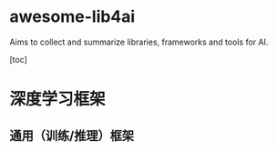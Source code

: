 # awesome-lib4ai
Aims to collect and summarize libraries, frameworks and tools for AI.

[toc]

# 深度学习框架
## 通用（训练/推理）框架
### 
